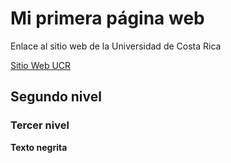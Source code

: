 # Mi primera página web 

Enlace al sitio web de la Universidad de Costa Rica

[Sitio Web UCR](https://www.ucr.ac.cr/)

## Segundo nivel 

### Tercer nivel


**Texto negrita**
